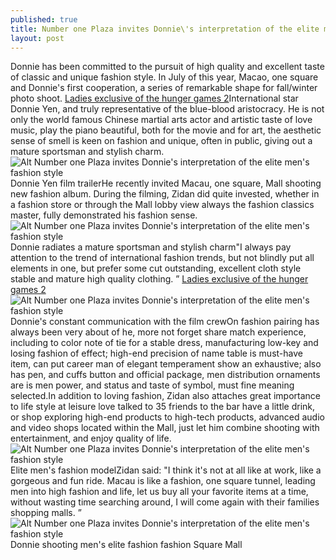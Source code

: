 ```yaml
---
published: true
title: Number one Plaza invites Donnie\'s interpretation of the elite men\'s fashion style
layout: post
---
```

Donnie has been committed to the pursuit of high quality and excellent taste of classic and unique fashion style. In July of this year, Macao, one square and Donnie\'s first cooperation, a series of remarkable shape for fall/winter photo shoot. [Ladies exclusive of the hunger games 2](http://www.faybag.com/2015/11/28/ladies-exclusive-of-the-hunger-games-2/)International star Donnie Yen, and truly representative of the blue-blood aristocracy. He is not only the world famous Chinese martial arts actor and artistic taste of love music, play the piano beautiful, both for the movie and for art, the aesthetic sense of smell is keen on fashion and unique, often in public, giving out a mature sportsman and stylish charm.![Alt Number one Plaza invites Donnie\'s interpretation of the elite men\'s fashion style](https://c2.staticflickr.com/6/5671/22924128524_9e18393807.jpg)Donnie Yen film trailerHe recently invited Macau, one square, Mall shooting new fashion album. During the filming, Zidan did quite invested, whether in a fashion store or through the Mall lobby view always the fashion classics master, fully demonstrated his fashion sense.![Alt Number one Plaza invites Donnie\'s interpretation of the elite men\'s fashion style](https://c2.staticflickr.com/6/5678/23256647270_98e5d45b46.jpg)Donnie radiates a mature sportsman and stylish charm\"I always pay attention to the trend of international fashion trends, but not blindly put all elements in one, but prefer some cut outstanding, excellent cloth style stable and mature high quality clothing. ” [Ladies exclusive of the hunger games 2](http://www.faybag.com/2015/11/28/ladies-exclusive-of-the-hunger-games-2/)![Alt Number one Plaza invites Donnie\'s interpretation of the elite men\'s fashion style](https://c1.staticflickr.com/1/764/23256653860_e0e251ca0a.jpg)Donnie\'s constant communication with the film crewOn fashion pairing has always been very about of he, more not forget share match experience, including to color note of tie for a stable dress, manufacturing low-key and losing fashion of effect; high-end precision of name table is must-have item, can put career man of elegant temperament show an exhaustive; also has pen, and cuffs button and official package, men distribution ornaments are is men power, and status and taste of symbol, must fine meaning selected.In addition to loving fashion, Zidan also attaches great importance to life style at leisure love talked to 35 friends to the bar have a little drink, or shop exploring high-end products to high-tech products, advanced audio and video shops located within the Mall, just let him combine shooting with entertainment, and enjoy quality of life.![Alt Number one Plaza invites Donnie\'s interpretation of the elite men\'s fashion style](https://c1.staticflickr.com/1/592/23256660280_6b1a2fa0ce.jpg)Elite men\'s fashion modelZidan said: \"I think it\'s not at all like at work, like a gorgeous and fun ride. Macau is like a fashion, one square tunnel, leading men into high fashion and life, let us buy all your favorite items at a time, without wasting time searching around, I will come again with their families shopping malls. ”![Alt Number one Plaza invites Donnie\'s interpretation of the elite men\'s fashion style](https://c1.staticflickr.com/1/658/23184446359_8bc7ca614b_z.jpg)Donnie shooting men\'s elite fashion fashion Square Mall